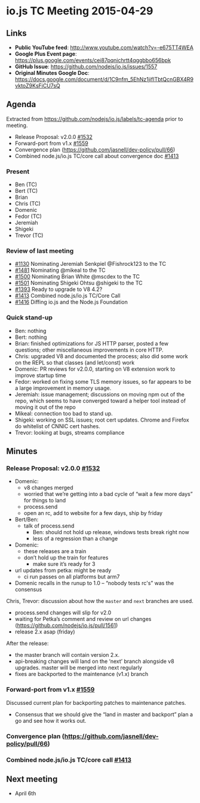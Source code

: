 # io.js TC Meeting 2015-04-29

## Links

* **Public YouTube feed**: http://www.youtube.com/watch?v=-e675TT4WEA
* **Google Plus Event page**: https://plus.google.com/events/cei87pqnichrtt4qggbbo656bpk
* **GitHub Issue**: https://github.com/nodejs/io.js/issues/1557
* **Original Minutes Google Doc**: https://docs.google.com/document/d/1C9nfm_5EhNz1jifITbtQcnGBX4R9vktoZ9KsFiCU7sQ

## Agenda

Extracted from https://github.com/nodejs/io.js/labels/tc-agenda prior to meeting.

* Release Proposal: v2.0.0 [#1532](https://github.com/nodejs/io.js/pull/1532)
* Forward-port from v1.x [#1559](https://github.com/nodejs/io.js/pull/1559)
* Convergence plan (https://github.com/jasnell/dev-policy/pull/66)
* Combined node.js/io.js TC/core call about convergence doc [#1413](https://github.com/nodejs/io.js/issues/1413)

### Present

* Ben (TC)
* Bert (TC)
* Brian
* Chris (TC)
* Domenic
* Fedor (TC)
* Jeremiah
* Shigeki
* Trevor (TC)


### Review of last meeting

* [#1130](https://github.com/nodejs/io.js/issues/1130) Nominating Jeremiah Senkpiel @Fishrock123 to the TC
* [#1481](https://github.com/nodejs/io.js/issues/1481) Nominating @mikeal to the TC
* [#1500](https://github.com/nodejs/io.js/issues/1500) Nominating Brian White @mscdex to the TC
* [#1501](https://github.com/nodejs/io.js/issues/1501) Nominating Shigeki Ohtsu @shigeki to the TC
* [#1393](https://github.com/nodejs/io.js/issues/1393) Ready to upgrade to V8 4.2?
* [#1413](https://github.com/nodejs/io.js/issues/1413) Combined node.js/io.js TC/Core Call
* [#1416](https://github.com/nodejs/io.js/issues/1416) Diffing io.js and the Node.js Foundation


### Quick stand-up

* Ben: nothing
* Bert: nothing
* Brian: finished optimizations for JS HTTP parser, posted a few questions; other miscellaneous improvements in core HTTP.
* Chris: upgraded V8 and documented the process; also did some work on the REPL so that classes (and let/const) work
* Domenic: PR reviews for v2.0.0, starting on V8 extension work to improve startup time
* Fedor: worked on fixing some TLS memory issues, so far appears to be a large improvement in memory usage.
* Jeremiah: issue management; discussions on moving npm out of the repo, which seems to have converged toward a helper tool instead of moving it out of the repo
* Mikeal: connection too bad to stand up.
* Shigeki: working on SSL issues; root cert updates. Chrome and Firefox do whitelist of CNNIC cert hashes.
* Trevor: looking at bugs, streams compliance

## Minutes

### Release Proposal: v2.0.0 [#1532](https://github.com/nodejs/io.js/pull/1532)

* Domenic:
  - v8 changes merged
  - worried that we’re getting into a bad cycle of “wait a few more days” for things to land
  - process.send
  - open an rc, add to website for a few days, ship by friday
* Bert/Ben:
  - talk of process.send
    - Ben: should not hold up release, windows tests break right now
    - less of a regression than a change
* Domenic:
  - these releases are a train
  - don’t hold up the train for features
    - make sure it’s ready for 3
* url updates from petka: might be ready
  - ci run passes on all platforms but arm7
* Domenic recalls in the runup to 1.0 – “nobody tests rc's” was the consensus

Chris, Trevor: discussion about how the `master` and `next` branches are used.

* process.send changes will slip for v2.0
* waiting for Petka’s comment and review on url changes (https://github.com/nodejs/io.js/pull/1561)
* release 2.x asap (friday)

After the release:

* the master branch will contain version 2.x.
* api-breaking changes will land on the ‘next’ branch alongside v8 upgrades. master will be merged into next regularly
* fixes are backported to the maintenance (v1.x) branch

### Forward-port from v1.x [#1559](https://github.com/nodejs/io.js/pull/1559)

Discussed current plan for backporting patches to maintenance patches.

* Consensus that we should give the “land in master and backport” plan a go and see how it works out.

### Convergence plan (https://github.com/jasnell/dev-policy/pull/66)

### Combined node.js/io.js TC/core call [#1413](https://github.com/nodejs/io.js/issues/1413)

## Next meeting

* April 6th
